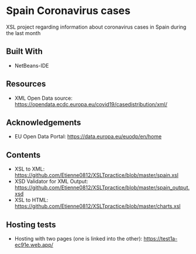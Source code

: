 # Spain Coronavirus cases 
XSL project regarding information about coronavirus cases in Spain during the last month
## Built With 
* NetBeans-IDE
## Resources
* XML Open Data source: https://opendata.ecdc.europa.eu/covid19/casedistribution/xml/

## Acknowledgements
* EU Open Data Portal: https://data.europa.eu/euodp/en/home 

## Contents
* XSL to XML: https://github.com/Etienne0812/XSLTpractice/blob/master/spain.xsl
* XSD Validator for XML Output: https://github.com/Etienne0812/XSLTpractice/blob/master/spain_output.xsd
* XSL to HTML: https://github.com/Etienne0812/XSLTpractice/blob/master/charts.xsl 

## Hosting tests
* Hosting with two pages (one is linked into the other): https://test1a-ec91e.web.app/


